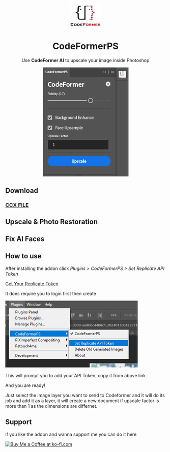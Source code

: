 <div align="center">
<img style="width: 100px;" src="icons/CodeFormer_logo.png" alt="logo">

# CodeFormerPS
Use **CodeFormer AI** to upscale your image inside Photoshop

<img src="images/codeformer-ui.png" alt="ui-example"/>
</div>


## Download
### [CCX FILE](CodeFormerPS.ccx)

## Upscale & Photo Restoration


## Fix AI Faces



## How to use

After installing the addon click *Plugins > CodeFormerPS > Set Replicate API Token*

[Get Your Replicate Token](https://replicate.com/account/api-tokens)

It does require you to login first then create 

<img src="images/instruction-1.png" alt="instruciton-1"/>

This will prompt you to add your API Token, copy it from above link.

And you are ready!

Just select the image layer you want to send to Codeformer and it will do its job and add it as a layer, it will create a new document if upscale factor is more than 1 as the dimensions are differnet.


## Support
if you like the addon and wanna support me you can do it here

<a href='https://ko-fi.com/A0A0ETK5O' target='_blank'><img height='36' style='border:0px;height:36px;' src='https://storage.ko-fi.com/cdn/kofi1.png?v=3' border='0' alt='Buy Me a Coffee at ko-fi.com' /></a>


